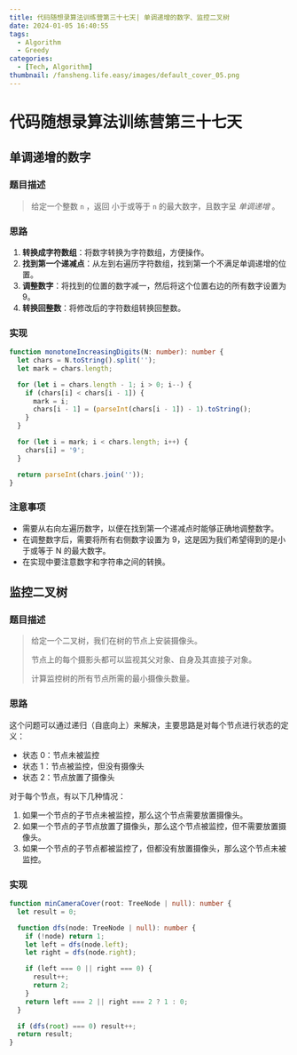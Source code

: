 ```yaml
---
title: 代码随想录算法训练营第三十七天| 单调递增的数字、监控二叉树
date: 2024-01-05 16:40:55
tags:
  - Algorithm
  - Greedy
categories:
  - [Tech, Algorithm]
thumbnail: /fansheng.life.easy/images/default_cover_05.png
---
```


# 代码随想录算法训练营第三十七天

## 单调递增的数字

### 题目描述

> 给定一个整数 `n` ，返回 小于或等于 `n` 的最大数字，且数字呈 *单调递增* 。

### 思路

1. **转换成字符数组**：将数字转换为字符数组，方便操作。
2. **找到第一个递减点**：从左到右遍历字符数组，找到第一个不满足单调递增的位置。
3. **调整数字**：将找到的位置的数字减一，然后将这个位置右边的所有数字设置为 9。
4. **转换回整数**：将修改后的字符数组转换回整数。

### 实现

```typescript
function monotoneIncreasingDigits(N: number): number {
  let chars = N.toString().split('');
  let mark = chars.length;

  for (let i = chars.length - 1; i > 0; i--) {
    if (chars[i] < chars[i - 1]) {
      mark = i;
      chars[i - 1] = (parseInt(chars[i - 1]) - 1).toString();
    }
  }

  for (let i = mark; i < chars.length; i++) {
    chars[i] = '9';
  }

  return parseInt(chars.join(''));
}
```

### 注意事项

+ 需要从右向左遍历数字，以便在找到第一个递减点时能够正确地调整数字。
+ 在调整数字后，需要将所有右侧数字设置为 9，这是因为我们希望得到的是小于或等于 N 的最大数字。 
+ 在实现中要注意数字和字符串之间的转换。

## 监控二叉树

### 题目描述

> 给定一个二叉树，我们在树的节点上安装摄像头。
> 
> 节点上的每个摄影头都可以监视其父对象、自身及其直接子对象。
> 
> 计算监控树的所有节点所需的最小摄像头数量。

### 思路

这个问题可以通过递归（自底向上）来解决，主要思路是对每个节点进行状态的定义：

+ 状态 0：节点未被监控
+ 状态 1：节点被监控，但没有摄像头
+ 状态 2：节点放置了摄像头 

对于每个节点，有以下几种情况：

1. 如果一个节点的子节点未被监控，那么这个节点需要放置摄像头。
2. 如果一个节点的子节点放置了摄像头，那么这个节点被监控，但不需要放置摄像头。
3. 如果一个节点的子节点都被监控了，但都没有放置摄像头，那么这个节点未被监控。

### 实现

```typescript
function minCameraCover(root: TreeNode | null): number {
  let result = 0;

  function dfs(node: TreeNode | null): number {
    if (!node) return 1;
    let left = dfs(node.left);
    let right = dfs(node.right);

    if (left === 0 || right === 0) {
      result++;
      return 2;
    }
    return left === 2 || right === 2 ? 1 : 0;
  }

  if (dfs(root) === 0) result++;
  return result;
}
```
